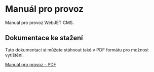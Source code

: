 # Manuál pro provoz

Manuál pro provoz WebJET CMS.

## Dokumentace ke stažení

Tuto dokumentaci si můžete stáhnout také v PDF formátu pro možnost vytištění.

[Manuál pro provoz - PDF](../_media/manuals/webjetcms-sysadmin.pdf)

